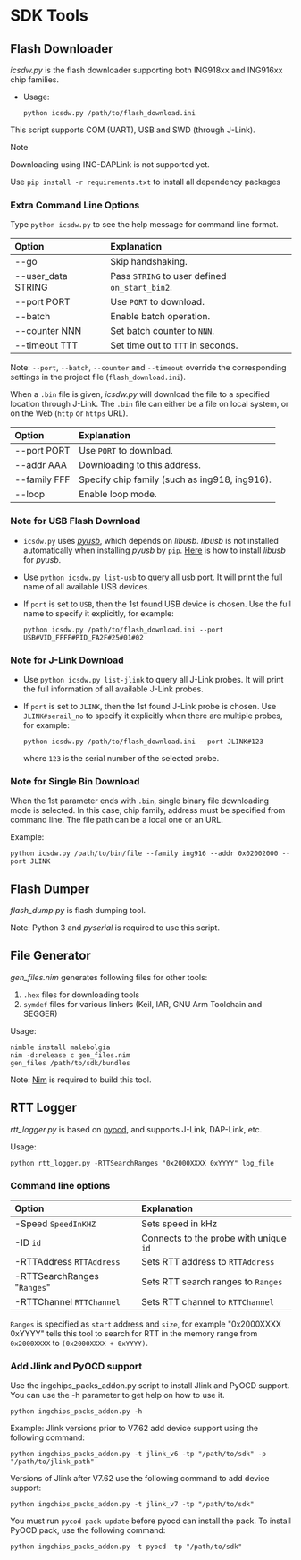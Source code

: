 # SDK Tools

## Flash Downloader

_icsdw.py_ is the flash downloader supporting both ING918xx and ING916xx chip
families.

* Usage:

    ```shell
    python icsdw.py /path/to/flash_download.ini
    ```

This script supports COM (UART), USB and SWD (through J-Link).

> [!NOTE]
> Downloading using ING-DAPLink is not supported yet.

Use `pip install -r requirements.txt` to install all dependency packages

### Extra Command Line Options

Type `python icsdw.py` to see the help message for command line format.

|Option                 | Explanation                            |
|:----------------------|:-----------------------------------------|
|--go                   |Skip handshaking.                      |
|--user_data STRING     |Pass `STRING` to user defined `on_start_bin2`. |
|--port PORT            |Use `PORT` to download.                |
|--batch                |Enable batch operation.                |
|--counter  NNN         |Set batch counter to `NNN`.            |
|--timeout  TTT         |Set time out to `TTT` in seconds.      |

Note: `--port`, `--batch`, `--counter` and `--timeout` override the corresponding
settings in the project file (`flash_download.ini`).

When a `.bin` file is given, _icsdw.py_ will download the file to a specified location
through J-Link. The `.bin` file can either be a file on local system, or on the Web
(`http` or `https` URL).

|Option                 | Explanation                              |
|:----------------------|:-----------------------------------------|
|--port PORT            |Use `PORT` to download.                   |
|--addr AAA             |Downloading to this address.                 |
|--family FFF           |Specify chip family (such as ing918, ing916).|
|--loop                 |Enable loop mode.                            |


### Note for USB Flash Download

- `icsdw.py` uses [_pyusb_](https://github.com/pyusb/pyusb), which depends on
  _libusb_. _libusb_ is not installed automatically when installing _pyusb_ by `pip`.
  [Here](https://github.com/pyusb/pyusb?tab=readme-ov-file#requirements-and-platform-support) is how to
  install _libusb_ for _pyusb_.

- Use `python icsdw.py list-usb` to query all usb port. It will print the full name of
  all available USB devices.

- If `port` is set to `USB`, then the 1st found USB device is chosen. Use the full
  name to specify it explicitly, for example:

    ```shell
    python icsdw.py /path/to/flash_download.ini --port USB#VID_FFFF#PID_FA2F#25#01#02
    ```

### Note for J-Link Download

- Use `python icsdw.py list-jlink` to query all J-Link probes. It will print the full information of
  all available J-Link probes.

- If `port` is set to `JLINK`, then the 1st found J-Link probe is chosen. Use `JLINK#serail_no`
  to specify it explicitly when there are multiple probes, for example:

    ```shell
    python icsdw.py /path/to/flash_download.ini --port JLINK#123
    ```

    where `123` is the serial number of the selected probe.

### Note for Single Bin Download

When the 1st parameter ends with `.bin`, single binary file downloading mode is selected.
In this case, chip family, address must be specified from command line.
The file path can be a local one or an URL.

Example:

```shell
python icsdw.py /path/to/bin/file --family ing916 --addr 0x02002000 --port JLINK
```

## Flash Dumper

_flash_dump.py_ is flash dumping tool.

Note: Python 3 and _pyserial_ is required to use this script.

## File Generator

_gen_files.nim_ generates following files for other tools:

1. `.hex` files for downloading tools
1. `symdef` files for various linkers (Keil, IAR, GNU Arm Toolchain and SEGGER)

Usage:

```shell
nimble install malebolgia
nim -d:release c gen_files.nim
gen_files /path/to/sdk/bundles
```

Note: [Nim](https://nim-lang.org/) is required to build this tool.

## RTT Logger

_rtt_logger.py_ is based on [pyocd](https://pyocd.io/), and supports J-Link,
DAP-Link, etc.

Usage:

```shell
python rtt_logger.py -RTTSearchRanges "0x2000XXXX 0xYYYY" log_file
```

### Command line options

|Option  | Explanation                              |
|:--------------------|:-----------------------------------------|
|-Speed `SpeedInKHZ`  |Sets speed in kHz              |
|-ID `id`             | Connects to the probe with unique `id`   |
|-RTTAddress `RTTAddress` | Sets RTT address to `RTTAddress`     |
|-RTTSearchRanges "`Ranges`" |Sets RTT search ranges to `Ranges` |
|-RTTChannel `RTTChannel` | Sets RTT channel to `RTTChannel`     |

`Ranges` is specified as `start` address and `size`, for example
"0x2000XXXX 0xYYYY" tells this tool to search for RTT in the memory range
from `0x2000XXXX` to `(0x2000XXXX + 0xYYYY)`.

### Add Jlink and PyOCD support

Use the ingchips_packs_addon.py script to install Jlink and PyOCD support. You can use the -h parameter to get help on how to use it.

```shell
python ingchips_packs_addon.py -h
```

Example:
Jlink versions prior to V7.62 add device support using the following command:

```shell
python ingchips_packs_addon.py -t jlink_v6 -tp "/path/to/sdk" -p "/path/to/jlink_path"
```

Versions of Jlink after V7.62 use the following command to add device support:

```shell
python ingchips_packs_addon.py -t jlink_v7 -tp "/path/to/sdk"
```

You must run `pycod pack update` before pyocd can install the pack.
To install PyOCD pack, use the following command:

```shell
python ingchips_packs_addon.py -t pyocd -tp "/path/to/sdk"
```
